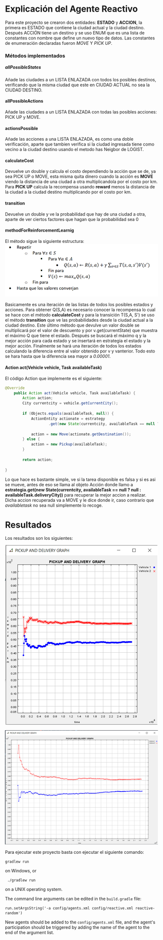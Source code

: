 # Explicación del Agente Reactivo

Para este proyecto se crearon dos entidades: **ESTADO** y **ACCION**, la primera es ESTADO que contiene la ciudad
actual y la ciudad destino. Después ACCIÓN tiene un destino y se uso ENUM que es una lista de constantes con
nombre que define un nuevo tipo de datos. Las constantes de enumeración declaradas fueron _MOVE_ Y _PICK UP_.

### Métodos implementados

##### allPossibleStates

Añade las ciudades a un LISTA ENLAZADA con todos los posibles destinos,
verificando que la misma ciudad que este en CIUDAD ACTUAL no sea la CIUDAD DESTINO.

#### allPossibleActions

Añade las ciudades a un LISTA ENLAZADA con todas las posibles acciones: PICK UP y MOVE.

#### actionsPossible

Añade las acciones a una LISTA ENLAZADA, es como una doble verificación, aparte que tambien verifica si la ciudad ingresada tiene como vecino a la ciudad destino usando el metodo has Neigbor de LOGIST.

#### calculateCost

Devuelve un double y calcula el costo dependiendo la acción que se de, ya sea PICK UP o MOVE, esta misma quita dinero cuando la acción es **MOVE** viendo la distancia de una ciudad a otra multiplicandola por el costo por km. Para **PICK UP** calcula la recompensa usando **reward** menos la distancia de la ciudad a la ciudad destino multiplicando por el costo por km.

#### transition

Devuelve un double y ve la probabilidad que hay de una ciudad a otra, aparte de ver ciertos factores que hagan que la probabilidad sea 0

#### methodForReinforcementLearnig

El método sigue la siguiente estructura:
![Image of Example](https://github.com/pablin2402/Reactivo-RIVAS/blob/master/images/template.png)

Basicamente es una iteración de las listas de todos los posibles estados y acciones.
Para obtener Q(S,A) es necesario conocer la recompensa lo cual se hace con el método **calculateCost** y para la transición T(S,A, S') se uso el método **transition** que ve las probabilidades desde la ciudad actual a la ciudad destino. Este último método que devulve un valor double se multiplicará por el valor de descuento y por v.get(currentState) que muestra el máximo Q que tiene el estado.
Después se buscará el máximo q y la mejor acción para cada estado y se insertará en estrategia el estado y la mejor acción.
Finalmente se hará una iteración de todos los estados calculando la diferencia entre al valor obtenido por v y vanterior.
Todo esto se hara hasta que la diferencia sea mayor a _0.00001_.

#### Action act(Vehicle vehicle, Task availableTask)

El código Action que implemente es el siguiente:

```java
@Override
	public Action act(Vehicle vehicle, Task availableTask) {
		Action action;
		City currentcity = vehicle.getCurrentCity();

		if (Objects.equals(availableTask, null)) {
			ActionEntity actionate = estrategy
					.get(new State(currentcity, availableTask == null ? null : availableTask.deliveryCity));

			action = new Move(actionate.getDestination());
		} else {
			action = new Pickup(availableTask);
		}

		return action;

}
```

Lo que hace es bastante simple, ve si la tarea disponible es falsa y si es asi se mueve, antes de eso se llama al objeto Acción donde llamo a **estrategia.get(new State(currentcity, availableTask == null ? null : availableTask.deliveryCity))** para recuperar la mejor accion a realizar. Dicha accion recuperada va a MOVE y le dice donde ir, caso contrario que _availabletask_ no sea null simplemente lo recoge.

# Resultados

Los resultados son los siguientes:

![Image of Example 2](https://github.com/pablin2402/Reactivo-RIVAS/blob/master/images/graph_095.png)

![Image of Example 3](https://github.com/pablin2402/Reactivo-RIVAS/blob/master/images/graph2.png)

Para ejecutar este proyecto basta con ejecutar el siguiente comando:

    gradlew run

on Windows, or

     ./gradlew run

on a UNIX operating system.

The command line arguments can be edited in the `build.gradle` file:

    run.setArgsString('-a config/agents.xml config/reactive.xml reactive-random')

New agents should be added to the `config/agents.xml` file, and the agent's
participation should be triggered by adding the name of the agent to the end
of the argument list.
